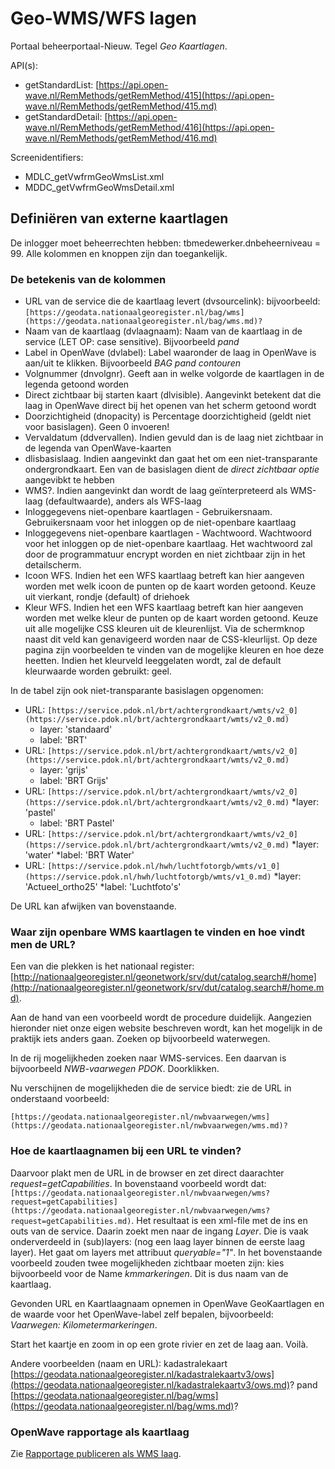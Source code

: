 # Geo-WMS/WFS lagen

Portaal beheerportaal-Nieuw. Tegel *Geo Kaartlagen*.

API(s):

* getStandardList: [https://api.open-wave.nl/RemMethods/getRemMethod/415](https://api.open-wave.nl/RemMethods/getRemMethod/415.md)
* getStandardDetail: [https://api.open-wave.nl/RemMethods/getRemMethod/416](https://api.open-wave.nl/RemMethods/getRemMethod/416.md)

Screenidentifiers:

* MDLC_getVwfrmGeoWmsList.xml
* MDDC_getVwfrmGeoWmsDetail.xml

## Definiëren van externe kaartlagen

De inlogger moet beheerrechten hebben: tbmedewerker.dnbeheerniveau = 99.
Alle kolommen en knoppen zijn dan toegankelijk.

### De betekenis van de kolommen

* URL van de service die de kaartlaag levert (dvsourcelink): bijvoorbeeld: `[https://geodata.nationaalgeoregister.nl/bag/wms](https://geodata.nationaalgeoregister.nl/bag/wms.md)?`
* Naam van de kaartlaag (dvlaagnaam): Naam van de kaartlaag in de service (LET OP: case sensitive). Bijvoorbeeld *pand*
* Label in OpenWave (dvlabel): Label waaronder de laag in OpenWave is aan/uit te klikken. Bijvoorbeeld *BAG pand contouren*
* Volgnummer (dnvolgnr). Geeft aan in welke volgorde de kaartlagen in de legenda getoond worden
* Direct zichtbaar bij starten kaart (dlvisible). Aangevinkt betekent dat die laag in OpenWave direct bij het openen van het scherm getoond wordt
* Doorzichtigheid (dnopacity) is Percentage doorzichtigheid (geldt niet voor basislagen). Geen 0 invoeren!
* Vervaldatum (ddvervallen). Indien gevuld dan is de laag niet zichtbaar in de legenda van OpenWave-kaarten
* dlisbasislaag. Indien aangevinkt dan gaat het om een niet-transparante ondergrondkaart. Een van de basislagen dient de *direct zichtbaar optie* aangevibkt te hebben
* WMS?. Indien aangevinkt dan wordt de laag geïnterpreteerd als WMS-laag (defaultwaarde), anders als WFS-laag
* Inloggegevens niet-openbare kaartlagen - Gebruikersnaam. Gebruikersnaam voor het inloggen op de niet-openbare kaartlaag
* Inloggegevens niet-openbare kaartlagen - Wachtwoord. Wachtwoord voor het inloggen op de niet-openbare kaartlaag. Het wachtwoord zal door de programmatuur encrypt worden en niet zichtbaar zijn in het detailscherm.
* Icoon WFS. Indien het een WFS kaartlaag betreft kan hier aangeven worden met welk icoon de punten op de kaart worden getoond. Keuze uit vierkant, rondje (default) of driehoek
* Kleur WFS. Indien het een WFS kaartlaag betreft kan hier aangeven worden met welke kleur de punten op de kaart worden getoond. Keuze uit alle mogelijke CSS kleuren uit de kleurenlijst. Via de schermknop naast dit veld kan genavigeerd worden naar de CSS-kleurlijst. Op deze pagina zijn voorbeelden te vinden van de mogelijke kleuren en hoe deze heetten. Indien het kleurveld leeggelaten wordt, zal de default kleurwaarde worden gebruikt: geel.

In de tabel zijn ook niet-transparante basislagen opgenomen:

* URL: `[https://service.pdok.nl/brt/achtergrondkaart/wmts/v2_0](https://service.pdok.nl/brt/achtergrondkaart/wmts/v2_0.md)`
  * layer: 'standaard'
  * label: 'BRT'
* URL: `[https://service.pdok.nl/brt/achtergrondkaart/wmts/v2_0](https://service.pdok.nl/brt/achtergrondkaart/wmts/v2_0.md)`
  * layer: 'grijs'
  * label: 'BRT Grijs'
* URL: `[https://service.pdok.nl/brt/achtergrondkaart/wmts/v2_0](https://service.pdok.nl/brt/achtergrondkaart/wmts/v2_0.md)`
    *layer: 'pastel'
  * label: 'BRT Pastel'
* URL: `[https://service.pdok.nl/brt/achtergrondkaart/wmts/v2_0](https://service.pdok.nl/brt/achtergrondkaart/wmts/v2_0.md)`
    *layer: 'water'
    *label: 'BRT Water'
* URL: `[https://service.pdok.nl/hwh/luchtfotorgb/wmts/v1_0](https://service.pdok.nl/hwh/luchtfotorgb/wmts/v1_0.md)`
    *layer: 'Actueel_ortho25'
    *label: 'Luchtfoto\'s'

De URL kan afwijken van bovenstaande.

### Waar zijn openbare WMS kaartlagen te vinden en hoe vindt men de URL?

Een van die plekken is het nationaal register: [http://nationaalgeoregister.nl/geonetwork/srv/dut/catalog.search#/home](http://nationaalgeoregister.nl/geonetwork/srv/dut/catalog.search#/home.md).

Aan de hand van een voorbeeld wordt de procedure duidelijk. Aangezien hieronder niet onze eigen website beschreven wordt, kan het mogelijk in de praktijk iets anders gaan. Zoeken op bijvoorbeeld waterwegen.

In de rij mogelijkheden zoeken naar WMS-services. Een daarvan is bijvoorbeeld *NWB-vaarwegen PDOK*.
Doorklikken.

Nu verschijnen de mogelijkheden die de service biedt: zie de URL in onderstaand voorbeeld:

`[https://geodata.nationaalgeoregister.nl/nwbvaarwegen/wms](https://geodata.nationaalgeoregister.nl/nwbvaarwegen/wms.md)?`

### Hoe de kaartlaagnamen bij een URL te vinden?

Daarvoor plakt men de URL in de browser en zet direct daarachter *request=getCapabilities*.
In bovenstaand voorbeeld wordt dat: `[https://geodata.nationaalgeoregister.nl/nwbvaarwegen/wms?request=getCapabilities](https://geodata.nationaalgeoregister.nl/nwbvaarwegen/wms?request=getCapabilities.md)`.
Het resultaat is een xml-file met de ins en outs van de service.
Daarin zoekt men naar de ingang *Layer*. Die is vaak onderverdeeld in (sub)layers: (nog een laag layer binnen de eerste laag layer). Het gaat om layers met attribuut *queryable="1"*.
In het bovenstaande voorbeeld zouden twee mogelijkheden zichtbaar moeten zijn: kies bijvoorbeeld voor de Name *kmmarkeringen*. Dit is dus naam van de kaartlaag.

Gevonden URL en Kaartlaagnaam opnemen in OpenWave GeoKaartlagen en de waarde voor het OpenWave-label zelf bepalen, bijvoorbeeld: *Vaarwegen: Kilometermarkeringen*.

Start het kaartje en zoom in op een grote rivier en zet de laag aan. Voilà.

Andere voorbeelden (naam en URL):
kadastralekaart  [https://geodata.nationaalgeoregister.nl/kadastralekaartv3/ows](https://geodata.nationaalgeoregister.nl/kadastralekaartv3/ows.md)?
pand [https://geodata.nationaalgeoregister.nl/bag/wms](https://geodata.nationaalgeoregister.nl/bag/wms.md)?

### OpenWave rapportage als kaartlaag

Zie [Rapportage publiceren als WMS laag](/docs/instellen_inrichten/rapportage-publiceren_als_wms-laag.md).
